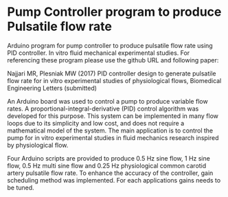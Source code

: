 # Pump Controller program to produce Pulsatile flow rate
Arduino program for pump controller to produce pulsatile flow rate using PID controller. In vitro fluid mechanical experimental studies.
For referencing these program please use the github URL and following paper:

Najjari MR, Plesniak MW (2017) PID controller design to generate pulsatile flow rate for in vitro experimental studies of physiological flows, Biomedical Engineering Letters (submitted)


An Arduino board was used to control a pump to produce variable flow rates.
A proportional-integral-derivative (PID) control algorithm was developed for this purpose.
This system can be implemented in many flow loops due to its simplicity and low cost, and does not require a mathematical model of the system.
The main application is to control the pump for in vitro experimental studies in fluid mechanics research inspired by physiological flow.

Four Arduino scripts are provided to produce 0.5 Hz sine flow, 1 Hz sine flow, 0.5 Hz multi sine flow and 0.25 Hz physiological common carotid artery pulsatile flow rate.
To enhance the accuracy of the controller, gain scheduling method was implemented. For each applications gains needs to be tuned.

